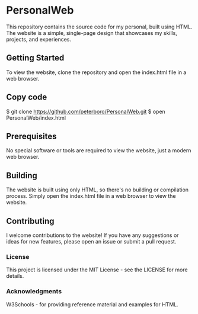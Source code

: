 # PersonalWeb
This repository contains the source code for my personal, built using HTML. The website is a simple, single-page design that showcases my skills, projects, and experiences.

## Getting Started
To view the website, clone the repository and open the index.html file in a web browser.

## Copy code
$ git clone https://github.com/peterboro/PersonalWeb.git
$ open PersonalWeb/index.html

## Prerequisites
No special software or tools are required to view the website, just a modern web browser.

## Building
The website is built using only HTML, so there's no building or compilation process. Simply open the index.html file in a web browser to view the website.

## Contributing
I welcome contributions to the website! If you have any suggestions or ideas for new features, please open an issue or submit a pull request.

### License
This project is licensed under the MIT License - see the LICENSE for more details. 


### Acknowledgments
W3Schools - for providing reference material and examples for HTML.
